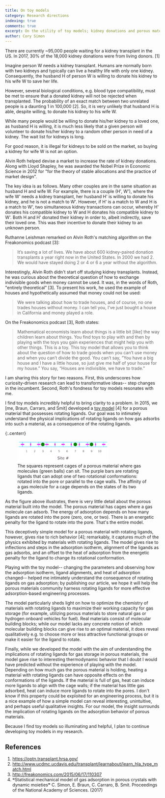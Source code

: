 ```yaml
---
title: On toy models
category: Research directions
indexing: true
comments: true
excerpt: On the utility of toy models; kidney donations and porous materials with rotating ligands.
author: Cory Simon
---
```


There are currently ~95,000 people waiting for a kidney transplant in the US. In 2017, 30% of the 18,000 kidney donations were from living donors. [1]

Imagine person W needs a kidney transplant. Humans are normally born with two kidneys and typically can live a healthy life with only one kidney. Consequently, the husband H of person W is willing to donate his kidney to his wife W to save her life.

However, several biological conditions, e.g. blood type compatibility, must be met to ensure that a donated kidney will not be rejected when transplanted. The probability of an exact match between two unrelated people is a daunting 1 in 100,000 [2]. So, it is very unlikely that husband H is able, despite willing, to donate his kidney to his wife W.

While many people would be willing to donate his/her kidney to a loved one, as husband H is willing, it is much less likely that a given person will volunteer to donate his/her kidney to a random other person in need of a kidney. The wait list for kidneys is long.

For good reason, it is illegal for kidneys to be sold on the market, so buying a kidney for wife W is not an option.

Alvin Roth helped devise a market to increase the rate of kidney donations. 
Along with Lloyd Shapley, he was awarded the Nobel Prize in Economic Science in 2012 for "for the theory of stable allocations and the practice of market design".

The key idea is as follows. Many other couples are in the same situation as husband H and wife W. For example, there is a couple (H', W'), where the wife W' needs a kidney transplant, her husband H' is willing to donate his kidney, and he is not a match to W'. However, if H' is a match to W and H is a match to W', two simultaneous kidney transactions can occur, whereby H' donates his compatible kidney to W and H donates his compatible kidney to W'. Both H and H' donated their kidney in order to, albeit indirectly, save their loved one. This was their incentive to donate their kidney to an unknown person.

Ruthanne Leishman remarked on Alvin Roth's matching algorithm on the Freakonomics podcast [3]:

> It’s saving a lot of lives. We have about 600 kidney-paired donation transplants a year right now in the United States. In 2000 we had 2. We would have stayed doing 2 or 4 or 6 a year without the algorithm.

Interestingly, Alvin Roth didn't start off studying kidney transplants. Instead, he was curious about the theoretical question of how to exchange indivisible goods when money cannot be used. It was, in the words of Roth, "entirely theoretical" [3]. To present his work, he used the example of houses and hypothetically assumed that money could not be used:

> We were talking about how to trade houses, and of course, no one trades houses without money. I can tell you, I’ve just bought a house in California and money played a role.

On the Freakonomics podcast [3], Roth states:

> Mathematical economists learn about things is a little bit [like] the way children learn about things. You find toys to play with and then by playing with the toys you gain experiences that might help you with other things. This is a toy. This toy model that allows you to think about the question of how to trade goods when you can’t use money and when you can’t divide the good. You can’t say, “You have a big house and I have a little house, so just give me half of your house for my house.” You say, “Houses are indivisible, we have to trade.”

I am sharing this story for two reasons. First, this underscores how curiosity-driven research can lead to transformative ideas-- step changes in the incumbent. Second, Roth's fondness for toy models resonates with me.

I find toy models incredibly helpful to bring clarity to a problem. In 2015, we [me, Braun, Carraro, and Smit] developed a [toy model](http://dx.doi.org/10.1073/pnas.1613874114) [4] for a porous material that possesses rotating ligands. Our goal was to intimately understand the physical implications of rotating ligands on how gas adsorbs into such a material, as a consequence of the rotating ligands.

{:.centerr}
<figure>
    <img src="/images/rotatingligandsmodel.png" alt="image" style="width: 70%;">
    <figcaption>The squares represent cages of a porous material where gas molecules (green balls) can sit. The purple bars are rotating ligands that can adopt one of two rotational conformations: rotated into the pore or parallel to the cage walls. The affinity of a gas molecule for a cage depends on the states of its two ligands.</figcaption>
</figure>

As the figure above illustrates, there is very little detail about the porous material built into the model. The porous material has cages where a gas molecule can adsorb. The energy of adsorption depends on how many ligands are rotated into the pore (zero, one, or two). There is an energetic penalty for the ligand to rotate into the pore. That's the entire model.

This deceptively simple model for a porous material with rotating ligands, however, gives rise to rich behavior [4]; remarkably, it captures much of the physics exhibited by materials with rotating ligands. The model gives rise to inflections and steps in the adsorption isotherm, alignment of the ligands as gas adsorbs, and an offset to the heat of adsorption from the energetic penalty for the ligand to change its rotational conformation. 

Playing with the toy model-- changing the parameters and observing how the adsorption isotherm, ligand alignments, and heat of adsorption changed-- helped me intimately understand the consequence of rotating ligands on gas adsorption; by publishing our article, we hope it will help the porous materials community harness rotating ligands for more effective adsorption-based engineering processes.

The model particularly sheds light on how to optimize the chemistry of materials with rotating ligands to maximize their working capacity for gas storage (for example, utilizing porous materials to store natural gas or hydrogen onboard vehicles for fuel). Real materials consist of molecular building blocks; while our model lacks any concrete notion of which molecular building blocks can give rise to an optimal material, it does reveal qualitatively e.g. to choose more or less attractive functional groups or make it easier for the ligand to rotate.

Finally, while we developed the model with the aim of understanding the implications of rotating ligands for gas storage in porous materials, the model gave rise to interesting thermodynamic behavior that I doubt I would have predicted without the experience of playing with the model. Depending on how much gas the porous material is holding, heating a material with rotating ligands can have opposite effects on the conformations of the ligands. If the material is full of gas, heat can induce more ligands to align with the cage walls; if the material has little gas adsorbed, heat can induce more ligands to rotate into the pores. I don't know if this property could be exploited for an engineering process, but it is a nice example of how a simple model can reveal interesting, unintuitive, and perhaps useful qualitative insights. For our model, the insight surrounds the implication of rotating ligands on the adsorption behavior of porous materials.

Because I find toy models so illuminating and helpful, I plan to continue developing toy models in my research.

## References

1. https://optn.transplant.hrsa.gov/
2. http://www.ucdmc.ucdavis.edu/transplant/learnabout/learn_hla_type_match.html
3. http://freakonomics.com/2015/06/17/110307
4. ❝Statistical mechanical model of gas adsorption in porous crystals with dynamic moieties❞ C. Simon, E. Braun, C. Carraro, B. Smit. Proceedings of the National Academy of Sciences. (2017)
